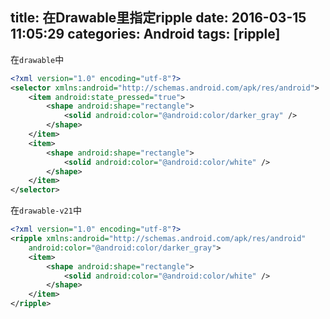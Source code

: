 title: 在Drawable里指定ripple
date: 2016-03-15 11:05:29
categories: Android
tags: [ripple]
---
<!--more-->
在`drawable`中
```xml
<?xml version="1.0" encoding="utf-8"?>
<selector xmlns:android="http://schemas.android.com/apk/res/android">
    <item android:state_pressed="true">
        <shape android:shape="rectangle">
            <solid android:color="@android:color/darker_gray" />
        </shape>
    </item>
    <item>
        <shape android:shape="rectangle">
            <solid android:color="@android:color/white" />
        </shape>
    </item>
</selector>
```
在`drawable-v21`中
```xml
<?xml version="1.0" encoding="utf-8"?>
<ripple xmlns:android="http://schemas.android.com/apk/res/android"
    android:color="@android:color/darker_gray">
    <item>
        <shape android:shape="rectangle">
            <solid android:color="@android:color/white" />
        </shape>
    </item>
</ripple>
```
